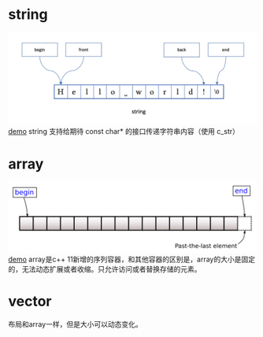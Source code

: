 # string
![string](./images/string.jpg)
[demo](./06_type_container_string.cpp)
string 支持给期待 const char* 的接口传递字符串内容（使用 c_str）

# array
![array](./images/array.svg)
[demo](./06_type_container_array.cpp)
array是c++ 11新增的序列容器，和其他容器的区别是，array的大小是固定的，无法动态扩展或者收缩。只允许访问或者替换存储的元素。

# vector
布局和array一样，但是大小可以动态变化。